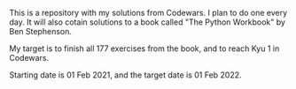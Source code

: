 This is a repository with my solutions from Codewars. I plan to do one every day. It will also cotain solutions to a book called "The Python Workbook" by Ben Stephenson. 

My target is to finish all 177 exercises from the book, and to reach Kyu 1 in Codewars.

Starting date is 01 Feb 2021, and the target date is 01 Feb 2022.

